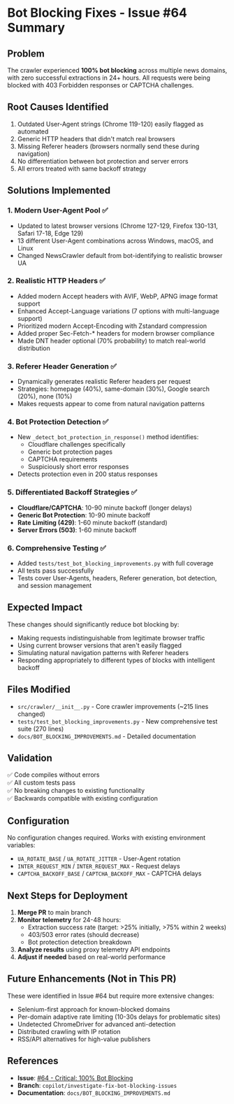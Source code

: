 # Bot Blocking Fixes - Issue #64 Summary

## Problem
The crawler experienced **100% bot blocking** across multiple news domains, with zero successful extractions in 24+ hours. All requests were being blocked with 403 Forbidden responses or CAPTCHA challenges.

## Root Causes Identified
1. Outdated User-Agent strings (Chrome 119-120) easily flagged as automated
2. Generic HTTP headers that didn't match real browsers
3. Missing Referer headers (browsers normally send these during navigation)
4. No differentiation between bot protection and server errors
5. All errors treated with same backoff strategy

## Solutions Implemented

### 1. Modern User-Agent Pool ✅
- Updated to latest browser versions (Chrome 127-129, Firefox 130-131, Safari 17-18, Edge 129)
- 13 different User-Agent combinations across Windows, macOS, and Linux
- Changed NewsCrawler default from bot-identifying to realistic browser UA

### 2. Realistic HTTP Headers ✅
- Added modern Accept headers with AVIF, WebP, APNG image format support
- Enhanced Accept-Language variations (7 options with multi-language support)
- Prioritized modern Accept-Encoding with Zstandard compression
- Added proper Sec-Fetch-* headers for modern browser compliance
- Made DNT header optional (70% probability) to match real-world distribution

### 3. Referer Header Generation ✅
- Dynamically generates realistic Referer headers per request
- Strategies: homepage (40%), same-domain (30%), Google search (20%), none (10%)
- Makes requests appear to come from natural navigation patterns

### 4. Bot Protection Detection ✅
- New `_detect_bot_protection_in_response()` method identifies:
  - Cloudflare challenges specifically
  - Generic bot protection pages
  - CAPTCHA requirements
  - Suspiciously short error responses
- Detects protection even in 200 status responses

### 5. Differentiated Backoff Strategies ✅
- **Cloudflare/CAPTCHA**: 10-90 minute backoff (longer delays)
- **Generic Bot Protection**: 10-90 minute backoff
- **Rate Limiting (429)**: 1-60 minute backoff (standard)
- **Server Errors (503)**: 1-60 minute backoff

### 6. Comprehensive Testing ✅
- Added `tests/test_bot_blocking_improvements.py` with full coverage
- All tests pass successfully
- Tests cover User-Agents, headers, Referer generation, bot detection, and session management

## Expected Impact

These changes should significantly reduce bot blocking by:
- Making requests indistinguishable from legitimate browser traffic
- Using current browser versions that aren't easily flagged
- Simulating natural navigation patterns with Referer headers
- Responding appropriately to different types of blocks with intelligent backoff

## Files Modified
- `src/crawler/__init__.py` - Core crawler improvements (~215 lines changed)
- `tests/test_bot_blocking_improvements.py` - New comprehensive test suite (270 lines)
- `docs/BOT_BLOCKING_IMPROVEMENTS.md` - Detailed documentation

## Validation
✅ Code compiles without errors  
✅ All custom tests pass  
✅ No breaking changes to existing functionality  
✅ Backwards compatible with existing configuration

## Configuration
No configuration changes required. Works with existing environment variables:
- `UA_ROTATE_BASE` / `UA_ROTATE_JITTER` - User-Agent rotation
- `INTER_REQUEST_MIN` / `INTER_REQUEST_MAX` - Request delays
- `CAPTCHA_BACKOFF_BASE` / `CAPTCHA_BACKOFF_MAX` - CAPTCHA delays

## Next Steps for Deployment

1. **Merge PR** to main branch
2. **Monitor telemetry** for 24-48 hours:
   - Extraction success rate (target: >25% initially, >75% within 2 weeks)
   - 403/503 error rates (should decrease)
   - Bot protection detection breakdown
3. **Analyze results** using proxy telemetry API endpoints
4. **Adjust if needed** based on real-world performance

## Future Enhancements (Not in This PR)

These were identified in Issue #64 but require more extensive changes:
- Selenium-first approach for known-blocked domains
- Per-domain adaptive rate limiting (10-30s delays for problematic sites)
- Undetected ChromeDriver for advanced anti-detection
- Distributed crawling with IP rotation
- RSS/API alternatives for high-value publishers

## References
- **Issue**: [#64 - Critical: 100% Bot Blocking](https://github.com/LocalNewsImpact/MizzouNewsCrawler/issues/64)
- **Branch**: `copilot/investigate-fix-bot-blocking-issues`
- **Documentation**: `docs/BOT_BLOCKING_IMPROVEMENTS.md`
